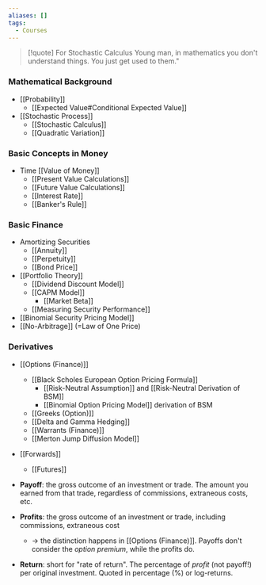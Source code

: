 ```yaml
---
aliases: []
tags:
  - Courses
---
```


> [!quote] For Stochastic Calculus
> Young man, in mathematics you don't understand things. You just get used to them."

### Mathematical Background
- [[Probability]]
	- [[Expected Value#Conditional Expected Value]]
- [[Stochastic Process]]
	- [[Stochastic Calculus]]
	- [[Quadratic Variation]]
### Basic Concepts in Money
- Time [[Value of Money]]
	- [[Present Value Calculations]]
	- [[Future Value Calculations]]
	- [[Interest Rate]]
	- [[Banker's Rule]]
### Basic Finance
- Amortizing Securities
	- [[Annuity]]
	- [[Perpetuity]]
	- [[Bond Price]]
- [[Portfolio Theory]]
	- [[Dividend Discount Model]]
	- [[CAPM Model]]
		- [[Market Beta]]
	- [[Measuring Security Performance]]
- [[Binomial Security Pricing Model]]
- [[No-Arbitrage]] (=Law of One Price)
### Derivatives
- [[Options (Finance)]]
	- [[Black Scholes European Option Pricing Formula]]
		- [[Risk-Neutral Assumption]] and [[Risk-Neutral Derivation of BSM]]
		- [[Binomial Option Pricing Model]] derivation of BSM
	- [[Greeks (Option)]]
	- [[Delta and Gamma Hedging]]
	- [[Warrants (Finance)]]
	- [[Merton Jump Diffusion Model]]
- [[Forwards]]
	- [[Futures]]

- **Payoff**: the gross outcome of an investment or trade. The amount you earned from that trade, regardless of commissions, extraneous costs, etc.
- **Profits**: the gross outcome of an investment or trade, including commissions, extraneous cost
	- → the distinction happens in [[Options (Finance)]]. Payoffs don't consider the _option premium_, while the profits do.
- **Return**: short for "rate of return". The percentage of _profit_ (not payoff!) per original investment. Quoted in percentage (%) or log-returns.
